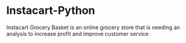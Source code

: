 # Instacart-Python
Instacart Grocery Basket is an online grocery store that is needing an analysis to increase profit and improve customer service
